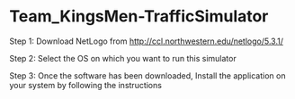 # Team_KingsMen-TrafficSimulator

Step 1: Download NetLogo from  http://ccl.northwestern.edu/netlogo/5.3.1/ 

Step 2: Select the OS on which you want to run this simulator 

Step 3: Once the software has been downloaded, Install the application on your system by following the instructions
